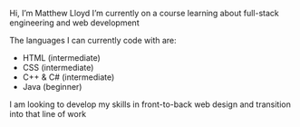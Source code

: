 Hi, I’m Matthew Lloyd
I’m currently on a course learning about full-stack engineering and web development

The languages I can currently code with are:
+ HTML (intermediate)
+ CSS  (intermediate)
+ C++ & C# (intermediate)
+ Java (beginner)

I am looking to develop my skills in front-to-back web design and transition into that line of work

